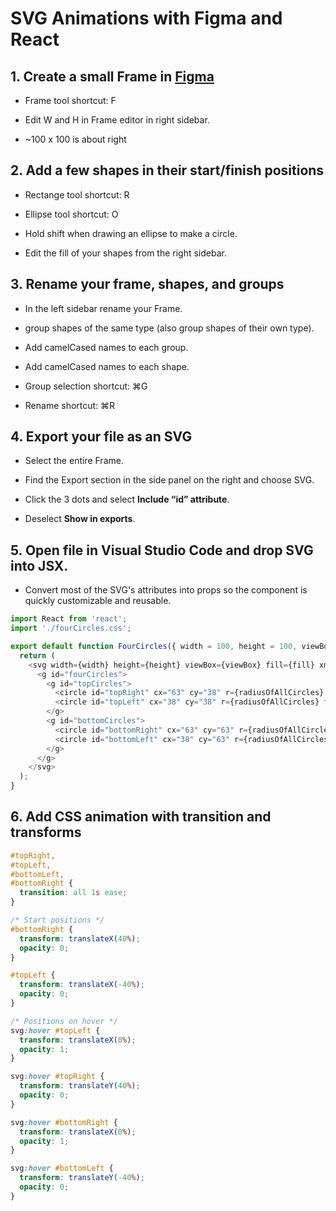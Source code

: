 # SVG Animations with Figma and React

## 1. Create a small Frame in [Figma](https://www.figma.com/)

- Frame tool shortcut: F

- Edit W and H in Frame editor in right sidebar.

- ~100 x 100 is about right

## 2. Add a few shapes in their start/finish positions

- Rectange tool shortcut: R

- Ellipse tool shortcut: O

- Hold shift when drawing an ellipse to make a circle.

- Edit the fill of your shapes from the right sidebar.

## 3. Rename your frame, shapes, and groups

- In the left sidebar rename your Frame.

- group shapes of the same type (also group shapes of their own type).

- Add camelCased names to each group.

- Add camelCased names to each shape.

- Group selection shortcut: ⌘G

- Rename shortcut: ⌘R

## 4. Export your file as an SVG

- Select the entire Frame.

- Find the Export section in the side panel on the right and choose SVG.

- Click the 3 dots and select **Include “id” attribute**.

- Deselect **Show in exports**.

## 5. Open file in Visual Studio Code and drop SVG into JSX.

- Convert most of the SVG's attributes into props so the component is quickly customizable and reusable.

```javascript
import React from 'react';
import './fourCircles.css';

export default function FourCircles({ width = 100, height = 100, viewBox = '0 0 100 100', fill = 'none', radiusOfAllCircles = '25', topCirclesFill = '#8569F4', bottomCirclesFill = '#12DFD3', topCirclesFillOpacity = '0.5', bottomCirclesFillOpacity = '0.5' }) {
  return (
    <svg width={width} height={height} viewBox={viewBox} fill={fill} xmlns="http://www.w3.org/2000/svg">
      <g id="fourCircles">
        <g id="topCircles">
          <circle id="topRight" cx="63" cy="38" r={radiusOfAllCircles} fill={topCirclesFill} fill-opacity={topCirclesFillOpacity} />
          <circle id="topLeft" cx="38" cy="38" r={radiusOfAllCircles} fill={topCirclesFill} fill-opacity={topCirclesFillOpacity} />
        </g>
        <g id="bottomCircles">
          <circle id="bottomRight" cx="63" cy="63" r={radiusOfAllCircles} fill={bottomCirclesFill} fill-opacity={bottomCirclesFillOpacity} />
          <circle id="bottomLeft" cx="38" cy="63" r={radiusOfAllCircles} fill={bottomCirclesFill} fill-opacity={bottomCirclesFillOpacity} />
        </g>
      </g>
    </svg>
  );
}
```

## 6. Add CSS animation with transition and transforms

```css
#topRight,
#topLeft,
#bottomLeft,
#bottomRight {
  transition: all 1s ease;
}

/* Start positions */
#bottomRight {
  transform: translateX(40%);
  opacity: 0;
}

#topLeft {
  transform: translateX(-40%);
  opacity: 0;
}

/* Positions on hover */
svg:hover #topLeft {
  transform: translateX(0%);
  opacity: 1;
}

svg:hover #topRight {
  transform: translateY(40%);
  opacity: 0;
}

svg:hover #bottomRight {
  transform: translateX(0%);
  opacity: 1;
}

svg:hover #bottomLeft {
  transform: translateY(-40%);
  opacity: 0;
}
```
